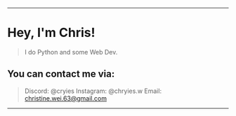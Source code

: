 -------------------------------------------------------------------
# Hey, I'm Chris! 
>I do Python and some Web Dev.

## You can contact me via:
>Discord: @cryies
>Instagram: @chryies.w
>Email: christine.wei.63@gmail.com
-------------------------------------------------------------------
